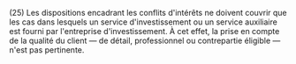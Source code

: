 (25) Les dispositions encadrant les conflits d'intérêts ne doivent couvrir que les cas dans lesquels un service d'investissement ou un service auxiliaire est fourni par l'entreprise d'investissement. À cet effet, la prise en compte de la qualité du client — de détail, professionnel ou contrepartie éligible — n'est pas pertinente.